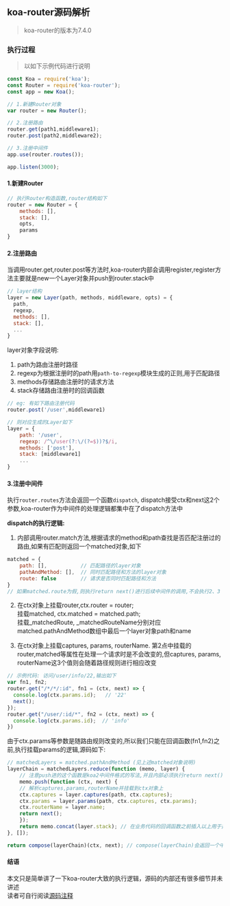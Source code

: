 ## koa-router源码解析

> koa-router的版本为7.4.0

### 执行过程
> 以如下示例代码进行说明

```js
const Koa = require('koa');
const Router = require('koa-router');
const app = new Koa();

// 1.新建Router对象
var router = new Router();

// 2.注册路由
router.get(path1,middleware1);
router.post(path2,middleware2);

// 3.注册中间件
app.use(router.routes());

app.listen(3000);
```
#### 1.新建Router
```js
// 执行Router构造函数,router结构如下
router = new Router = {
    methods: [],
    stack: [],
    opts,
    params
}
```
#### 2.注册路由
当调用router.get,router.post等方法时,koa-router内部会调用register,register方法主要就是new一个Layer对象并push到router.stack中
```js
// layer结构
layer = new Layer(path, methods, middleware, opts) = {
  path,
  regexp,
  methods: [],
  stack: [],
  ...
}
```
layer对象字段说明: 
1. path为路由注册时路径
2. regexp为根据注册时的path用`path-to-regexp`模块生成的正则,用于匹配路径
3. methods存储路由注册时的请求方法
4. stack存储路由注册时的回调函数
```js
// eg: 有如下路由注册代码
router.post('/user',middleware1)

// 则对应生成的Layer如下
layer = {
    path: '/user',
    regexp: /^\/user(?:\/(?=$))?$/i,
    methods: ['post'],
    stack: [middleware1]
    ...
}
```
#### 3.注册中间件
执行`router.routes`方法会返回一个函数`dispatch`, dispatch接受ctx和next这2个参数,koa-router作为中间件的处理逻辑都集中在了dispatch方法中

**dispatch的执行逻辑:**
1. 内部调用router.match方法,根据请求的method和path查找是否匹配注册过的路由,如果有匹配则返回一个matched对象,如下
```js
matched = {
    path: [],           // 匹配路径的layer对象
    pathAndMethod: [],  // 同时匹配路径和方法的layer对象
    route: false        // 请求是否同时匹配路径和方法
}
// 如果matched.route为假,则执行return next()进行后续中间件的调用,不会执行2、3
```

2. 在ctx对象上挂载router,ctx.router = router; </br>
挂载matched, ctx.matched = matched.path;</br>
挂载_matchedRoute, _matchedRouteName分别对应matched.pathAndMethod数组中最后一个layer对象path和name

3. 在ctx对象上挂载captures, params, routerName. 第2点中挂载的router,matched等属性在处理一个请求时是不会改变的,但captures, params, routerName这3个值则会随着路径规则进行相应改变
```js
// 示例代码: 访问/user/info/22,输出如下
var fn1, fn2;
router.get("/*/*/:id", fn1 = (ctx, next) => {
  console.log(ctx.params.id);   // '22'
  next();
});
router.get("/user/:id/*", fn2 = (ctx, next) => {
  console.log(ctx.params.id);  // 'info'
})
```

由于ctx.params等参数是随路由规则改变的,所以我们只能在回调函数(fn1,fn2)之前,执行挂载params的逻辑,源码如下:
```js
// matchedLayers = matched.pathAndMethod (见上述matched对象说明)
layerChain = matchedLayers.reduce(function (memo, layer) {
    // 注意push进的这个函数是koa2中间件格式的写法,并且内部必须执行return next()。因为compose内部会用Promise包裹这个函数,并且next本身也会返回一个Pormise,只有return next()才能保证中间件按照顺序执行
    memo.push(function (ctx, next) {       
    // 解析captures,params,routerName并挂载到ctx对象上
    ctx.captures = layer.captures(path, ctx.captures);
    ctx.params = layer.params(path, ctx.captures, ctx.params);
    ctx.routerName = layer.name;
    return next();
    });
    return memo.concat(layer.stack); // 在业务代码的回调函数之前插入以上用于挂载的中间件
}, []);

return compose(layerChain)(ctx, next); // compose(layerChain)会返回一个中间件函数,执行中间件会按顺序依次调用layerChain里的中间件
```

#### 结语

本文只是简单讲了一下koa-router大致的执行逻辑，源码的内部还有很多细节并未讲述</br>
读者可自行阅读[源码注释](https://github.com/julyL/LearnNode/blob/master/koa2%E7%9B%B8%E5%85%B3/koa-router/router.js)




